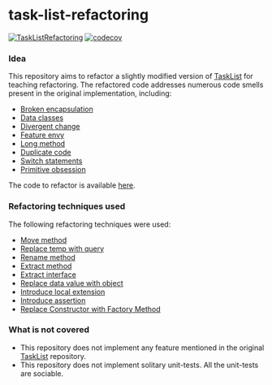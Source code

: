 # task-list-refactoring
[![TaskListRefactoring](https://github.com/SarthakMakhija/task-list-refactoring/actions/workflows/build.yml/badge.svg)](https://github.com/SarthakMakhija/task-list-refactoring/actions/workflows/build.yml) [![codecov](https://codecov.io/github/SarthakMakhija/task-list-refactoring/graph/badge.svg?token=AM6SNUNZOY)](https://codecov.io/github/SarthakMakhija/task-list-refactoring)

### Idea

This repository aims to refactor a slightly modified version of [TaskList](https://kata-log.rocks/task-list-kata) for teaching refactoring. 
The refactored code addresses numerous code smells present in the original implementation, including:

- [Broken encapsulation](https://refactoring.guru/smells/inappropriate-intimacy)
- [Data classes](https://refactoring.guru/smells/data-class)
- [Divergent change](https://refactoring.guru/smells/divergent-change)
- [Feature envy](https://refactoring.guru/smells/feature-envy)
- [Long method](https://refactoring.guru/smells/long-method)
- [Duplicate code](https://refactoring.guru/smells/duplicate-code)
- [Switch statements](https://refactoring.guru/smells/switch-statements)
- [Primitive obsession](https://refactoring.guru/smells/primitive-obsession)

The code to refactor is available [here](https://github.com/SarthakMakhija/task-list-refactoring/tree/original).

### Refactoring techniques used

The following refactoring techniques were used:

- [Move method](https://refactoring.guru/move-method)
- [Replace temp with query](https://refactoring.guru/replace-temp-with-query)
- [Rename method](https://refactoring.guru/rename-method)
- [Extract method](https://refactoring.guru/extract-method)
- [Extract interface](https://refactoring.guru/extract-interface)
- [Replace data value with object](https://refactoring.guru/replace-data-value-with-object)
- [Introduce local extension](https://refactoring.guru/introduce-local-extension)
- [Introduce assertion](https://refactoring.guru/introduce-assertion)
- [Replace Constructor with Factory Method](https://refactoring.guru/replace-constructor-with-factory-method)

### What is not covered

- This repository does not implement any feature mentioned in the original [TaskList](https://github.com/codurance/task-list/) repository.
- This repository does not implement solitary unit-tests. All the unit-tests are sociable.

